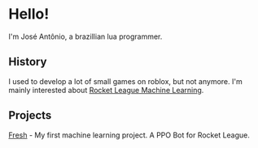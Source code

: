 # Hello!
I'm José Antônio, a brazillian lua programmer.

## History
I used to develop a lot of small games on roblox, but not anymore.
I'm mainly interested about [Rocket League Machine Learning](https://rlgym.org/).

## Projects
[Fresh](https://github.com/Jueferu/Fresh) - My first machine learning project. A PPO Bot for Rocket League.
